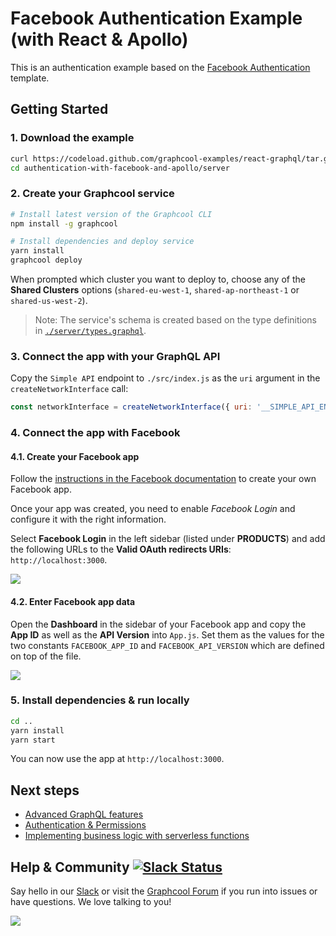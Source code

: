 # Facebook Authentication Example (with React & Apollo)

This is an authentication example based on the [Facebook Authentication](https://github.com/graphcool/templates/tree/master/auth/facebook) template.

## Getting Started

### 1. Download the example

```sh
curl https://codeload.github.com/graphcool-examples/react-graphql/tar.gz/master | tar -xz --strip=1 react-graphql-master/authentication-with-facebook-and-apollo
cd authentication-with-facebook-and-apollo/server
```

### 2. Create your Graphcool service

```sh
# Install latest version of the Graphcool CLI
npm install -g graphcool

# Install dependencies and deploy service
yarn install
graphcool deploy
```

When prompted which cluster you want to deploy to, choose any of the **Shared Clusters** options (`shared-eu-west-1`, `shared-ap-northeast-1` or `shared-us-west-2`).

> Note: The service's schema is created based on the type definitions in [`./server/types.graphql`](./server/types.graphql).


### 3. Connect the app with your GraphQL API

Copy the `Simple API` endpoint to `./src/index.js` as the `uri` argument in the `createNetworkInterface` call:

```js
const networkInterface = createNetworkInterface({ uri: '__SIMPLE_API_ENDPOINT__' })
```

### 4. Connect the app with Facebook

#### 4.1. Create your Facebook app

Follow the [instructions in the Facebook documentation](https://developers.facebook.com/docs/apps/register) to create your own Facebook app.

Once your app was created, you need to enable _Facebook Login_ and configure it with the right information.

Select **Facebook Login** in the left sidebar (listed under **PRODUCTS**) and add the following URLs to the **Valid OAuth redirects URIs**: `http://localhost:3000`.

![](https://imgur.com/pTkB4sX.png)

#### 4.2. Enter Facebook app data

Open the **Dashboard** in the sidebar of your Facebook app and copy the **App ID** as well as the **API Version** into `App.js`. Set them as the values for the two constants `FACEBOOK_APP_ID` and `FACEBOOK_API_VERSION` which are defined on top of the file.

![](https://imgur.com/L7b8GCn.png)


### 5. Install dependencies & run locally

```sh
cd ..
yarn install
yarn start
```

You can now use the app at `http://localhost:3000`.


## Next steps

* [Advanced GraphQL features](https://www.graph.cool/docs/tutorials/advanced-features-eath7duf7d/)
* [Authentication & Permissions](https://www.graph.cool/docs/reference/authorization/overview-iegoo0heez/)
* [Implementing business logic with serverless functions](https://www.graph.cool/docs/reference/functions/overview-boo6uteemo/)


## Help & Community [![Slack Status](https://slack.graph.cool/badge.svg)](https://slack.graph.cool)

Say hello in our [Slack](http://slack.graph.cool/) or visit the [Graphcool Forum](https://www.graph.cool/forum) if you run into issues or have questions. We love talking to you!

![](http://i.imgur.com/5RHR6Ku.png)

